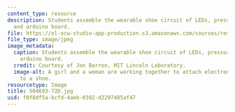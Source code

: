 ```yaml
---
content_type: resource
description: Students assemble the wearable shoe circuit of LEDs, pressure sensor,
  and arduino board.
file: https://ol-ocw-studio-app-production.s3.amazonaws.com/courses/res-2-005-girls-who-build-make-your-own-wearables-workshop-spring-2015/f0f8df5abcfd4aeb0392d2297485af47_504693-72D.jpg
file_type: image/jpeg
image_metadata:
  caption: Students assemble the wearable shoe circuit of LEDs, pressure sensor, and
    arduino board.
  credit: Courtesy of Jon Barron, MIT Lincoln Laboratory.
  image-alt: A girl and a woman are working together to attach electronic components
    to a shoe.
resourcetype: Image
title: 504693-72D.jpg
uid: f0f8df5a-bcfd-4aeb-0392-d2297485af47
---
```

